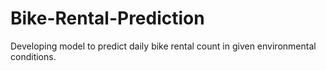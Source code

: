 # Bike-Rental-Prediction
Developing model to predict daily bike rental count in given environmental conditions.

